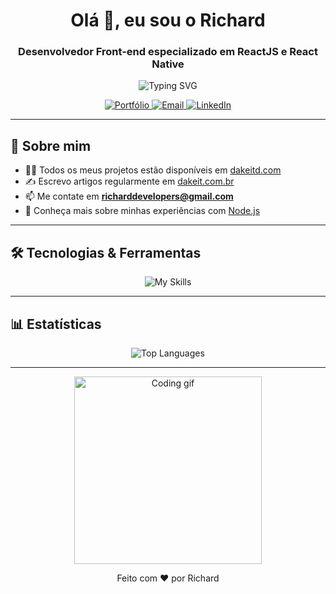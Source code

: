 <h1 align="center">Olá 👋, eu sou o Richard</h1>
<h3 align="center">Desenvolvedor Front-end especializado em ReactJS e React Native</h3>

<p align="center">
  <img src="https://readme-typing-svg.demolab.com/?lines=Desenvolvedor+Front-end;Especialista+em+React+e+React+Native;Sempre+aprendendo+novas+tecnologias...&center=true&width=500&height=50&color=0A66C2&vCenter=true&pause=1000&size=20" alt="Typing SVG">
</p>

<p align="center">
  <a href="https://dakeit.com.br" target="_blank">
    <img src="https://img.shields.io/badge/Portfólio-000000?style=for-the-badge&logo=About.me&logoColor=white" alt="Portfólio">
  </a>
  <a href="mailto:richarddevelopers@gmail.com">
    <img src="https://img.shields.io/badge/Email-D14836?style=for-the-badge&logo=gmail&logoColor=white" alt="Email">
  </a>
  <a href="https://linkedin.com/in/richardfdev" target="_blank">
    <img src="https://img.shields.io/badge/LinkedIn-0A66C2?style=for-the-badge&logo=linkedin&logoColor=white" alt="LinkedIn">
  </a>
</p>

---

## 🚀 Sobre mim

- 👨‍💻 Todos os meus projetos estão disponíveis em [dakeitd.com](https://dakeit.com.br)  
- ✍️ Escrevo artigos regularmente em [dakeit.com.br](https://dakeit.com.br)  
- 📫 Me contate em **richarddevelopers@gmail.com**  
- 📄 Conheça mais sobre minhas experiências com [Node.js](https://nodejs.org)

---

## 🛠️ Tecnologias & Ferramentas

<p align="center">
  <img src="https://skillicons.dev/icons?i=react,reactnative,typescript,javascript,nodejs,html,css&perline=7" alt="My Skills"/>
</p>

---

## 📊 Estatísticas

<p align="center">
  <img src="https://github-readme-stats.vercel.app/api/top-langs/?username=richardfawkes&layout=compact&langs_count=7&theme=react&hide_border=true" alt="Top Languages" />
</p>

---

<p align="center">
  <img src="https://media.giphy.com/media/qgQUggAC3Pfv687qPC/giphy.gif" width="300" alt="Coding gif">
</p>

<p align="center">Feito com ❤️ por Richard</p>
